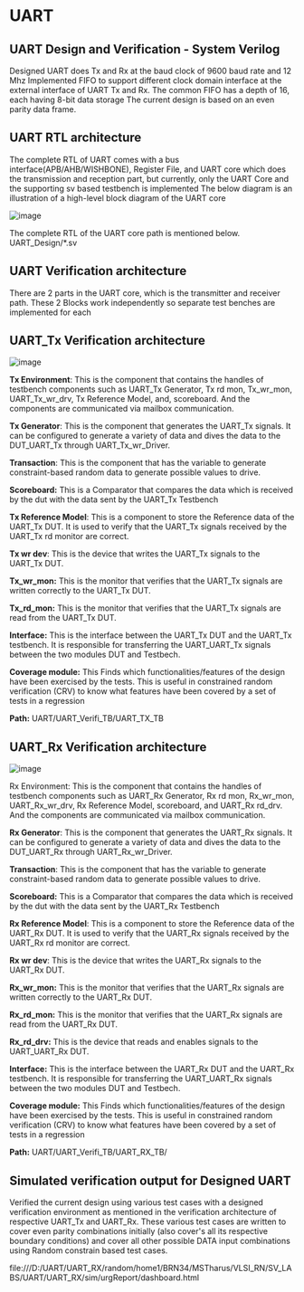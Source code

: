 # UART
UART Design and Verification - System Verilog 
-----------------------------------------------------
Designed UART does Tx and Rx at the baud clock of 9600 baud rate and 12 Mhz
Implemented FIFO to support different clock domain interface at the external interface of UART Tx and Rx.
The common FIFO has a depth of 16, each having 8-bit data storage
The current design is based on an even parity data frame.

UART RTL architecture  
------------------------------------------------------
The complete RTL of UART comes with a bus interface(APB/AHB/WISHBONE), Register File, and UART core which does the transmission and reception part, but currently, only the UART Core and the supporting sv based testbench is implemented
The below diagram is an illustration of  a high-level block diagram of the UART core

![image](https://github.com/ASOKAN07/UART/assets/140265974/95cb33f2-2467-4e09-9651-aeb1dc11a9d6)

The complete RTL of the UART core path is mentioned below.
UART_Design/*.sv

UART Verification  architecture  
------------------------------------------------------
There are 2 parts in the UART core, which is the transmitter and receiver path. These 2 Blocks work independently so separate test benches are implemented for each

UART_Tx Verification  architecture  
------------------------------------------------------

![image](https://github.com/ASOKAN07/UART/assets/140265974/28e00314-6649-4ddd-8db3-988b3586a23d)



**Tx Environment**: This is the component that contains the handles of testbench components such as UART_Tx Generator, Tx rd mon, Tx_wr_mon, UART_Tx_wr_drv, Tx Reference Model, and, scoreboard. And the components are communicated via mailbox communication.

**Tx Generator**: This is the component that generates the UART_Tx signals. It can be configured to generate a variety of data and dives the data to the DUT_UART_Tx through UART_Tx_wr_Driver.

**Transaction**: This is the component that has the variable to generate constraint-based random data to generate possible values to drive.

**Scoreboard:** This is a Comparator that compares the data which is received by the dut with the data sent by the UART_Tx Testbench

**Tx Reference Model**: This is a component to store the Reference data of the UART_Tx DUT. It is used to verify that the UART_Tx signals received by the UART_Tx rd monitor are correct.

**Tx wr dev**: This is the device that writes the UART_Tx signals to the UART_Tx DUT.

**Tx_wr_mon:** This is the monitor that verifies that the UART_Tx signals are written correctly to the UART_Tx DUT.

**Tx_rd_mon:** This is the monitor that verifies that the UART_Tx signals are read  from the UART_Tx DUT.

**Interface:** This is the interface between the UART_Tx DUT and the UART_Tx testbench. It is responsible for transferring the UART_UART_Tx signals between the two modules DUT and Testbech.

**Coverage module:** This Finds which functionalities/features of the design have been exercised by the tests. This is useful in constrained random verification (CRV) to know what features have been covered by a set of tests in a regression

**Path:** UART/UART_Verifi_TB/UART_TX_TB

UART_Rx Verification  architecture  
------------------------------------------------------
![image](https://github.com/ASOKAN07/UART/assets/140265974/19b66bb9-bc8e-4737-8414-a7a1d8fa3b0f)


Rx Environment: This is the component that contains the handles of testbench components such as UART_Rx Generator, Rx rd mon, Rx_wr_mon, UART_Rx_wr_drv, Rx Reference Model, scoreboard, and UART_Rx rd_drv. And the components are communicated via mailbox communication.

**Rx Generator**: This is the component that generates the UART_Rx signals. It can be configured to generate a variety of data and dives the data to the DUT_UART_Rx through UART_Rx_wr_Driver.

**Transaction**: This is the component that has the variable to generate constraint-based random data to generate possible values to drive.

**Scoreboard:** This is a Comparator that compares the data which is received by the dut with the data sent by the UART_Rx Testbench

**Rx Reference Model**: This is a component to store the Reference data of the UART_Rx DUT. It is used to verify that the UART_Rx signals received by the UART_Rx rd monitor are correct.

**Rx wr dev**: This is the device that writes the UART_Rx signals to the UART_Rx DUT.

**Rx_wr_mon:** This is the monitor that verifies that the UART_Rx signals are written correctly to the UART_Rx DUT.

**Rx_rd_mon:** This is the monitor that verifies that the UART_Rx signals are read  from the UART_Rx DUT.

**Rx_rd_drv:** This is the device that reads and enables signals to the UART_UART_Rx DUT.

**Interface:** This is the interface between the UART_Rx DUT and the UART_Rx testbench. It is responsible for transferring the UART_UART_Rx signals between the two modules DUT and Testbech.

**Coverage module:** This Finds which functionalities/features of the design have been exercised by the tests. This is useful in constrained random verification (CRV) to know what features have been covered by a set of tests in a regression

**Path:** UART/UART_Verifi_TB/UART_RX_TB/


Simulated verification output for Designed UART
--------------------------------------------------------
Verified the current design using various test cases with a designed verification environment as mentioned in the verification architecture of respective UART_Tx and UART_Rx.
These various test cases are written to cover even parity combinations initially (also cover's all its respective boundary conditions) and cover all other possible DATA input combinations using Random constrain based test cases. 

file:///D:/UART/UART_RX/random/home1/BRN34/MSTharus/VLSI_RN/SV_LABS/UART/UART_RX/sim/urgReport/dashboard.html








